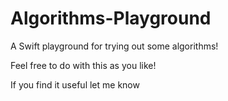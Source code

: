# Algorithms-Playground
A Swift playground for trying out some algorithms!

Feel free to do with this as you like!  

If you find it useful let me know
